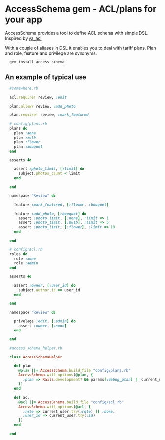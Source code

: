 # AccessSchema gem - ACL/plans for your app

AccessSchema provides a tool to define ACL schema with simple DSL.
Inspired by [ya_acl](https://github.com/kaize/ya_acl)

With a couple of aliases in DSL it enables you to deal with tariff plans. Plan and role, feature and privilege are synonyms.

```
  gem install access_schema
```

## An example of typical use

```ruby
  #somewhere.rb

  acl.require! review, :edit

  plan.allow? review, :add_photo

  plan.require! review, :mark_featured

```

```ruby
  # config/plans.rb
  plans do
    plan :none
    plan :bulb
    plan :flower
    plan :bouquet
  end

  asserts do

    assert :photo_limit, [:limit] do
      subject.photos_count < limit
    end

  end

  namespace "Review" do

    feature :mark_featured, [:flower, :bouquet]

    feature :add_photo, [:bouquet] do
      assert :photo_limit, [:none], :limit => 1
      assert :photo_limit, [:bulb], :limit => 5
      assert :photo_limit, [:flower], :limit => 10
    end

  end
```

```ruby
  # config/acl.rb
  roles do
    role :none
    role :admin
  end

  asserts do

    assert :owner, [:user_id] do
      subject.author.id == user_id
    end

  end

  namespace "Review" do

    privelege :edit, [:admin] do
      assert :owner, [:none]
    end

  end
```


```ruby
  #access_schema_helper.rb

  class AccessSchemaHelper

    def plan
      @plan ||= AccessSchema.build_file "config/plans.rb"
      AccessSchema.with_options(@plan, {
        :plan => Rails.development? && params[:debug_plan] || current_user.try(:plan) || :none
      })
    end

    def acl
      @acl ||= AccessSchema.build_file "config/acl.rb"
      AccessSchema.with_options(@acl, {
        :role => current_user.try(:role) || :none,
        :user_id => current_user.try(:id)
      })
    end

  end

```
